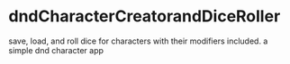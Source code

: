 # dndCharacterCreatorandDiceRoller
save, load, and roll dice for characters with their modifiers included. a simple dnd character app
